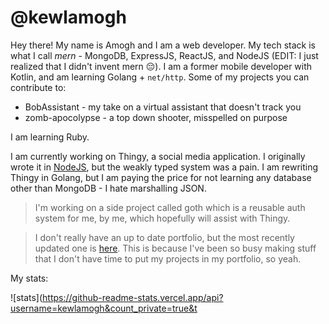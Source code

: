 # @kewlamogh
Hey there! My name is Amogh and I am a web developer. My tech stack is what I call *mern* - MongoDB, ExpressJS, ReactJS, and NodeJS (EDIT: I just realized that I didn't invent mern 😔). I am a former mobile developer with Kotlin, and am learning Golang + `net/http`. Some of my projects you can contribute to:
* BobAssistant - my take on a virtual assistant that doesn't track you
* zomb-apocolypse - a top down shooter, misspelled on purpose

I am learning Ruby.

I am currently working on Thingy, a social media application. I originally wrote it in [NodeJS](https://nodejs.dev), but the weakly typed system was a pain. I am rewriting Thingy in Golang, but I am paying the price for not learning any database other than MongoDB - I hate marshalling JSON.

> I'm working on a side project called goth which is a reusable auth system for me, by me, which hopefully will assist with Thingy. 

> I don't really have an up to date portfolio, but the most recently updated one is [here](https://kewlamogh.github.io/portfolio). This is because I've been so busy making stuff that I don't have time to put my projects in my portfolio, so yeah. 

My stats:

![stats](https://github-readme-stats.vercel.app/api?username=kewlamogh&count_private=true&t
